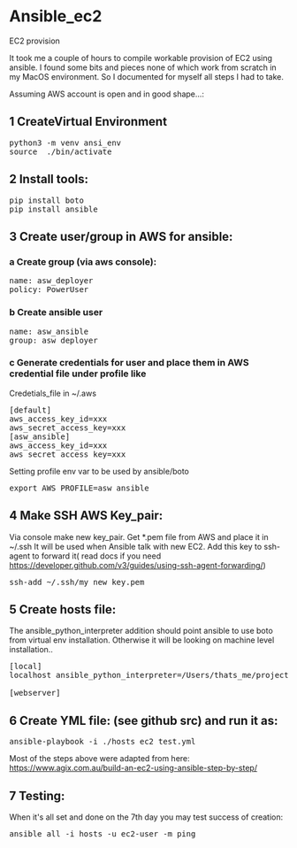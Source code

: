 # Ansible_ec2
EC2 provision

It took me a couple of hours to compile workable provision of EC2 using ansible. I found some bits and pieces none of which work from scratch in my MacOS environment. So I documented for myself all steps I had to take.

Assuming AWS account is open and in good shape...:
## 1 CreateVirtual Environment
<pre>
python3 -m venv ansi_env
source  ./bin/activate
</pre>

## 2 Install tools:
<pre>
pip install boto
pip install ansible
</pre>

## 3 Create user/group in AWS for ansible:
### a Create group (via aws console): 
<pre>
name: asw_deployer
policy: PowerUser
</pre>
### b Create ansible user
<pre>
name: asw_ansible
group: asw_deployer
</pre>
### c Generate credentials for user and place them in AWS credential file under profile like
Credetials_file in ~/.aws
<pre>
[default]
aws_access_key_id=xxx
aws_secret_access_key=xxx
[asw_ansible]
aws_access_key_id=xxx
aws_secret_access_key=xxx
</pre>
Setting profile env var to be used by ansible/boto
<pre>
export AWS_PROFILE=asw_ansible
</pre>

## 4 Make SSH AWS Key_pair:
Via console make new key_pair. Get *.pem file from AWS and place it in ~/.ssh
It will be used when Ansible talk with new EC2.
Add this key to ssh-agent to forward it( read docs if you need https://developer.github.com/v3/guides/using-ssh-agent-forwarding/)
<pre>
ssh-add ~/.ssh/my_new_key.pem 
</pre>

## 5 Create hosts file:
The ansible_python_interpreter addition should point ansible to use boto from virtual env installation. Otherwise it will be looking on machine level installation..
<pre>
[local]
localhost ansible_python_interpreter=/Users/thats_me/projects/dev_ops/ansi_env/bin/python

[webserver]
</pre>
## 6 Create YML file: (see github src) and run it as:
<pre>
ansible-playbook -i ./hosts ec2_test.yml 
</pre>

Most of the steps above were adapted from here:
https://www.agix.com.au/build-an-ec2-using-ansible-step-by-step/

## 7 Testing:
When it's all set and done on the 7th day you may test success of creation:
<pre>ansible all -i hosts -u ec2-user -m ping</pre>







  
